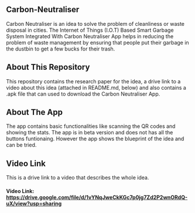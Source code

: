## Carbon-Neutraliser
Carbon Neutraliser is an idea to solve the problem of cleanliness or waste disposal in cities. The Internet of Things (I.O.T) Based Smart Garbage System Integrated With Carbon Neutraliser App helps in reducing the problem of waste management by ensuring that people put their garbage in the dustbin to get a few bucks for their trash. 

## About This Repository
This repository contains the research paper for the idea, a drive link to a video about this idea (attached in README.md, below) and also contains a .apk file that can used to download the Carbon Neutraliser App.

## About The App
The app contains basic functionalities like scanning the QR codes and showing the stats. The app is in beta version and does not has all the buttons funtionaing.  However the app shows the blueprint of the idea and can be tried.

## Video Link
 This is a drive link to a video that describes the whole idea.
#### Video Link: https://drive.google.com/file/d/1vYNqJweCkKGc7p0jg7Zd2P2wnORdQ-uX/view?usp=sharing
 

